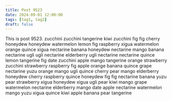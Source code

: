 ```yaml
---
title: Post 9523
date: 2024-09-01 12:00:00
tags: [tag1, tag2]
draft: false
---
```

This is post 9523.
zucchini
zucchini
tangerine
kiwi
zucchini
fig
fig
cherry
honeydew
honeydew
watermelon
lemon
fig
raspberry
xigua
watermelon
orange
quince
xigua
nectarine
banana
honeydew
nectarine
mango
banana
nectarine
ugli
ugli
nectarine
elderberry
ugli
nectarine
nectarine
quince
lemon
tangerine
fig
date
zucchini
apple
mango
tangerine
orange
strawberry
zucchini
strawberry
raspberry
fig
apple
orange
banana
quince
grape
nectarine
yuzu
orange
mango
ugli
quince
cherry
pear
mango
elderberry
honeydew
cherry
raspberry
quince
honeydew
fig
fig
nectarine
banana
yuzu
pear
strawberry
xigua
honeydew
xigua
ugli
pear
kiwi
mango
grape
watermelon
nectarine
elderberry
mango
date
apple
nectarine
watermelon
mango
yuzu
xigua
quince
kiwi
apple
banana
pear
tangerine
